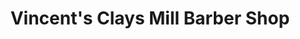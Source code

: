 ---
title: "Vincent's Clays Mill Barber Shop"
url: /lexington/vincents-clays-mill-barber-shop/
shop: Friseur
---